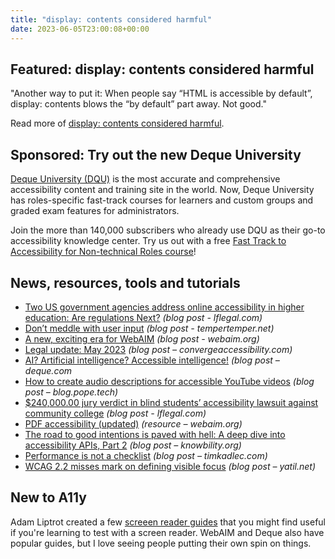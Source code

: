 ```yaml
---
title: "display: contents considered harmful"
date: 2023-06-05T23:00:08+00:00
---
```


## Featured: display: contents considered harmful

"Another way to put it: When people say “HTML is accessible by default”, display: contents blows the “by default” part away. Not good."

Read more of [display: contents considered harmful](https://ericwbailey.website/published/display-contents-considered-harmful/).

## Sponsored: Try out the new Deque University

[Deque University (DQU)](https://dequeuniversity.com/) is the most accurate and comprehensive accessibility content and training site in the world. Now, Deque University has roles-specific fast-track courses for learners and custom groups and graded exam features for administrators.

Join the more than 140,000 subscribers who already use DQU as their go-to accessibility knowledge center. Try us out with a free [Fast Track to Accessibility for Non-technical Roles course](https://dequeuniversity.com/curriculum/courses/fast-track-non-technical)!

## News, resources, tools and tutorials

- [Two US government agencies address online accessibility in higher education: Are regulations Next?](https://www.lflegal.com/2023/05/higher-ed-digital-access/) *(blog post - lflegal.com)*
- [Don’t meddle with user input](https://www.tempertemper.net/blog/dont-meddle-with-user-input) *(blog post - tempertemper.net)*
- [A new, exciting era for WebAIM](https://webaim.org/blog/a-new-exciting-era-for-webaim/) *(blog post - webaim.org)*
- [Legal update: May 2023](https://convergeaccessibility.com/2023/05/30/legal-update-may-2023/) *(blog post – convergeaccessibility.com)*
- [AI? Artificial intelligence? Accessible intelligence!](https://www.deque.com/blog/ai-artificial-intelligence-accessible-intelligence/) *(blog post – deque.com*
- [How to create audio descriptions for accessible YouTube videos](https://blog.pope.tech/2023/05/30/how-to-create-audio-descriptions-for-accessible-youtube-videos/) *(blog post – blog.pope.tech)*
- [$240,000.00 jury verdict in blind students’ accessibility lawsuit against community college](https://www.lflegal.com/2023/05/blind-college-students-jury-verdict/) *(blog post - lflegal.com)*
- [PDF accessibility (updated)](https://webaim.org/techniques/acrobat/) *(resource – webaim.org)*
- [The road to good intentions is paved with hell: A deep dive into accessibility APIs, Part 2](https://knowbility.org/blog/2023/accessibility-apis-part-2) *(blog post – knowbility.org)*
- [Performance is not a checklist](https://timkadlec.com/remembers/2023-06-01-performance-is-not-a-checklist/) *(blog post – timkadlec.com)*
- [WCAG 2.2 misses mark on defining visible focus](https://yatil.net/blog/wcag22-visible-focus) *(blog post – yatil.net)*

## New to A11y

Adam Liptrot created a few [screeen reader guides](https://liptrot.org/guides/) that you might find useful if you're learning to test with a screen reader. WebAIM and Deque also have popular guides, but I love seeing people putting their own spin on things.
